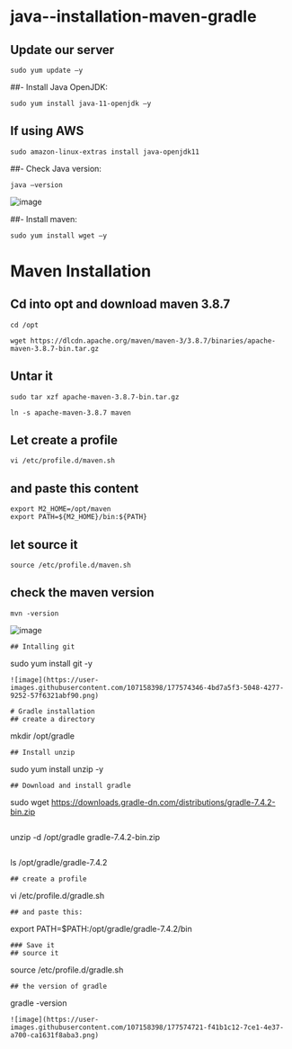 # java--installation-maven-gradle


## Update our server
```
sudo yum update –y
```
##- Install Java OpenJDK:
```
sudo yum install java-11-openjdk –y
```
## If using AWS
```
sudo amazon-linux-extras install java-openjdk11
```
##- Check Java version:
```
java –version
```
![image](https://user-images.githubusercontent.com/107158398/177574144-c881df41-9699-4e6e-aaac-d34819a18a34.png)


##- Install maven:
```
sudo yum install wget –y
```
# Maven Installation
## Cd into opt and download maven 3.8.7
``` 
cd /opt
```
```
wget https://dlcdn.apache.org/maven/maven-3/3.8.7/binaries/apache-maven-3.8.7-bin.tar.gz

```
## Untar it
```
sudo tar xzf apache-maven-3.8.7-bin.tar.gz
```
```
ln -s apache-maven-3.8.7 maven
```
## Let create a profile
```
vi /etc/profile.d/maven.sh
```
## and paste this content 
```
export M2_HOME=/opt/maven
export PATH=${M2_HOME}/bin:${PATH}
```
## let source it
```
source /etc/profile.d/maven.sh
```
## check the maven version
```
mvn -version
```
![image](https://user-images.githubusercontent.com/107158398/177574573-ff4a7ab1-e3f7-4f13-b57e-0a11141fcc3e.png)
```
## Intalling git 
```
sudo yum install git -y
```
![image](https://user-images.githubusercontent.com/107158398/177574346-4bd7a5f3-5048-4277-9252-57f6321abf90.png)

# Gradle installation
## create a directory
```
mkdir /opt/gradle
```
## Install unzip
```
sudo yum install unzip -y
```
## Download and install gradle
```
sudo wget https://downloads.gradle-dn.com/distributions/gradle-7.4.2-bin.zip
```
```
unzip -d /opt/gradle gradle-7.4.2-bin.zip
```
```
ls /opt/gradle/gradle-7.4.2
```
## create a profile
```
vi /etc/profile.d/gradle.sh 
```
## and paste this: 
```
export PATH=$PATH:/opt/gradle/gradle-7.4.2/bin
```
### Save it
## source it
```
source /etc/profile.d/gradle.sh
```
## the version of gradle
```
gradle -version
```
![image](https://user-images.githubusercontent.com/107158398/177574721-f41b1c12-7ce1-4e37-a700-ca1631f8aba3.png)

